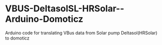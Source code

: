 # VBUS-DeltasolSL-HRSolar--Arduino-Domoticz
Arduino code for translating VBus data from Solar pump Deltasol(HRSolar) to domoticz
